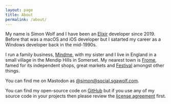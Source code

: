 ```yaml
---
layout: page
title: About
permalink: /about/
---
```


My name is Simon Wolf and I have been an [Elixir](https://elixir-lang.org) developer since 2019. Before that was a macOS and iOS developer but I satarted my career as a Windows developer back in the mid-1990s.

I run a family business, [Mindme](https://mindme.care), with my sister and I live in England in a small village in the Mendip Hills in Somerset. My nearest town is [Frome](http://www.discoverfrome.co.uk/frome/), famed for its independent shops, great markets and [Festival](http://www.fromefestival.co.uk) amongst other things.

You can find me on Mastodon as [@simon@social.sgawolf.com](https://social.sgawolf.com/@simon).

You can find my open-source code on [GitHub](https://github.com/simon-wolf) but if you use any of my source code in your projects then please review the [license agreement](../the_legal_stuff) first.

